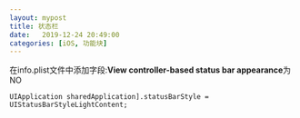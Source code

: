 ```yaml
---
layout: mypost
title: 状态栏
date:   2019-12-24 20:49:00
categories: [iOS, 功能块]
---
```




在info.plist文件中添加字段:**View controller-based status bar appearance**为NO

```iOS
UIApplication sharedApplication].statusBarStyle = UIStatusBarStyleLightContent;
```

